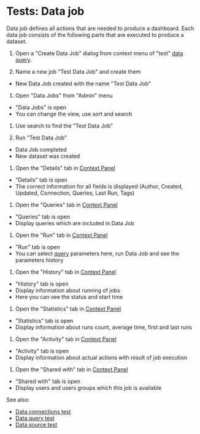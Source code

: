 <!-- TITLE: Tests: Data job -->
<!-- SUBTITLE: -->

# Tests: Data job

Data job defines all actions that are needed to produce a dashboard. Each data job
consists of the following parts that are executed to produce a dataset.

1. Open a "Create Data Job" dialog from context menu of "test" [data query](data-query.md).

1. Name a new job "Test Data Job" and create them

* New Data Job created with the name "Test Data Job"

1. Open "Data Jobs" from "Admin" menu

* "Data Jobs" is open
* You can change the view, use sort and search

1. Use search to find the "Test Data Job"

1. Run "Test Data Job"

* Data Job completed
* New dataset was created

1. Open the "Details" tab in [Context Panel](../datagrok/navigation.md#context-panel)

* "Details" tab is open
* The correct information for all fields is displayed (Author, Created, Updated, Connection, Queries, Last Run, Tags)

1. Open the "Queries" tab in [Context Panel](../datagrok/navigation.md#context-panel)

* "Queries" tab is open
* Display queries which are included in Data Job

1. Open the "Run" tab in [Context Panel](../datagrok/navigation.md#context-panel)

* "Run" tab is open
* You can select [query](data-query.md) parameters here, run Data Job and see the parameters history

1. Open the "History" tab in [Context Panel](../datagrok/navigation.md#context-panel)

* "History" tab is open
* Display information about running of jobs
* Here you can see the status and start time

1. Open the "Statistics" tab in [Context Panel](../datagrok/navigation.md#context-panel)

* "Statistics" tab is open
* Display information about runs count, average time, first and last runs

1. Open the "Activity" tab in [Context Panel](../datagrok/navigation.md#context-panel)

* "Activity" tab is open
* Display information about actual actions with result of job execution

1. Open the "Shared with" tab in [Context Panel](../datagrok/navigation.md#context-panel)

* "Shared with" tab is open
* Display users and users groups which this job is available

See also:

* [Data connections test](data-connection-test.md)
* [Data query test](data-query-test.md)
* [Data source test](data-source-test.md)
